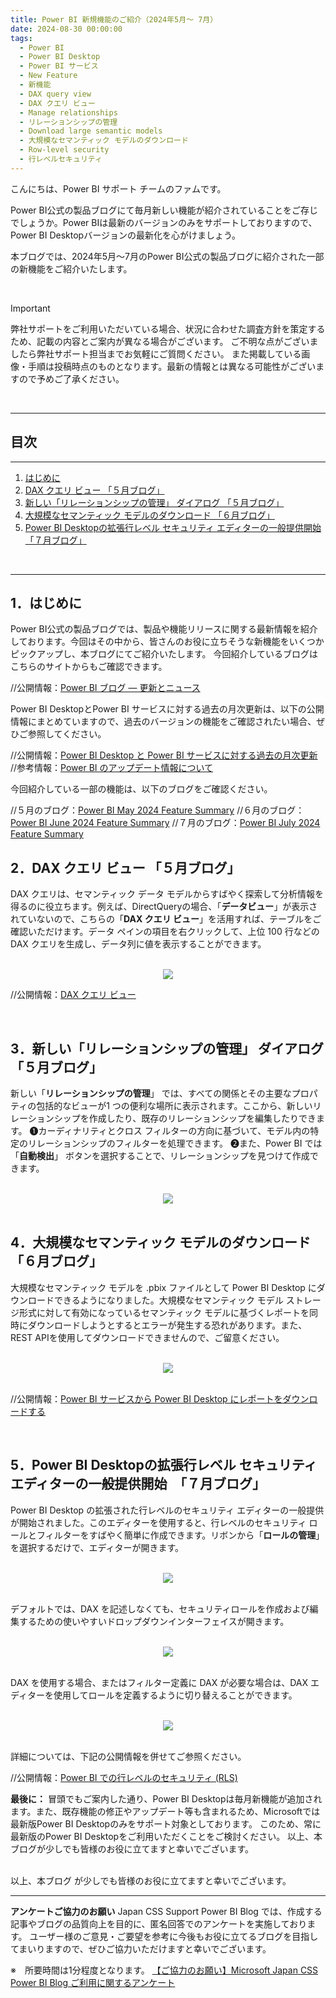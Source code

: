 ```yaml
---
title: Power BI 新規機能のご紹介（2024年5月～ 7月）
date: 2024-08-30 00:00:00 
tags:
  - Power BI
  - Power BI Desktop
  - Power BI サービス
  - New Feature  
  - 新機能
  - DAX query view
  - DAX クエリ ビュー
  - Manage relationships
  - リレーションシップの管理
  - Download large semantic models
  - 大規模なセマンティック モデルのダウンロード
  - Row-level security 
  - 行レベルセキュリティ
---
```



こんにちは、Power BI サポート チームのファムです。

Power BI公式の製品ブログにて毎月新しい機能が紹介されていることをご存じでしょうか。Power BIは最新のバージョンのみをサポートしておりますので、Power BI Desktopバージョンの最新化を心がけましょう。

本ブログでは、2024年5月～7月のPower BI公式の製品ブログに紹介された一部の新機能をご紹介いたします。

<!-- more -->

</br>

> [!IMPORTANT]
> 弊社サポートをご利用いただいている場合、状況に合わせた調査方針を策定するため、記載の内容とご案内が異なる場合がございます。
> ご不明な点がございましたら弊社サポート担当までお気軽にご質問ください。
> また掲載している画像・手順は投稿時点のものとなります。最新の情報とは異なる可能性がございますので予めご了承ください。

</br>

---
## 目次
---
1. [はじめに](#1．はじめに)
2. [DAX クエリ ビュー 「５月ブログ」](#2．DAX-クエリ-ビュー-「５月ブログ」)
3. [新しい「リレーションシップの管理」 ダイアログ 「５月ブログ」](#3．新しい「リレーションシップの管理」-ダイアログ-「５月ブログ」)
4. [大規模なセマンティック モデルのダウンロード 「６月ブログ」](#4．大規模なセマンティック-モデルのダウンロード-「６月ブログ」)
5. [Power BI Desktopの拡張行レベル セキュリティ エディターの一般提供開始 「７月ブログ」](#5．Power-BI-Desktopの拡張行レベル-セキュリティ-エディターの一般提供開始-「７月ブログ」)
</br>

---

## 1．はじめに

Power BI公式の製品ブログでは、製品や機能リリースに関する最新情報を紹介しております。今回はその中から、皆さんのお役に立ちそうな新機能をいくつかピックアップし、本ブログにてご紹介いたします。
今回紹介しているブログはこちらのサイトからもご確認できます。

//公開情報：[Power BI ブログ — 更新とニュース](https://powerbi.microsoft.com/ja-jp/blog/)

Power BI DesktopとPower BI サービスに対する過去の月次更新は、以下の公開情報にまとめていますので、過去のバージョンの機能をご確認されたい場合、ぜひご参照してください。

//公開情報：[Power BI Desktop と Power BI サービスに対する過去の月次更新](https://learn.microsoft.com/ja-jp/power-bi/fundamentals/desktop-latest-update-archive?tabs=powerbi-desktop)
//参考情報：[Power BI のアップデート情報について](https://jpbap-sqlbi.github.io/blog/powerbi/pbi_feature_roadmap/#Power-BI-Desktop-%E3%83%BB-Power-BI-%E3%82%B5%E3%83%BC%E3%83%93%E3%82%B9)

今回紹介している一部の機能は、以下のブログをご確認ください。

//５月のブログ：[Power BI May 2024 Feature Summary](https://powerbi.microsoft.com/ja-jp/blog/power-bi-may-2024-feature-summary/#post-27048-_Toc167109006)
//６月のブログ：[Power BI June 2024 Feature Summary](https://powerbi.microsoft.com/ja-jp/blog/power-bi-may-2024-feature-summary/#post-27048-_Toc167109006)
//７月のブログ：[Power BI July 2024 Feature Summary](https://powerbi.microsoft.com/ja-jp/blog/power-bi-july-2024-feature-summary/#post-27650-_Toc1615654178)


## 2．DAX クエリ ビュー 「５月ブログ」

DAX クエリは、セマンティック データ モデルからすばやく探索して分析情報を得るのに役立ちます。例えば、DirectQueryの場合、「**データビュー**」が表示されていないので、こちらの「**DAX クエリ ビュー**」を活用すれば、テーブルをご確認いただけます。データ ペインの項目を右クリックして、上位 100 行などの DAX クエリを生成し、データ列に値を表示することができます。

</br>

<div align="center">
<img src="pic1.png">
</div>


//公開情報：[DAX クエリ ビュー](https://learn.microsoft.com/ja-jp/power-bi/transform-model/dax-query-view)

</br>

## 3．新しい「リレーションシップの管理」 ダイアログ 「５月ブログ」

新しい「**リレーションシップの管理**」 では、すべての関係とその主要なプロパティの包括的なビューが1 つの便利な場所に表示されます。ここから、新しいリレーションシップを作成したり、既存のリレーションシップを編集したりできます。
❶カーディナリティとクロス フィルターの方向に基づいて、モデル内の特定のリレーションシップのフィルターを処理できます。
❷また、Power BI では 「**自動検出**」 ボタンを選択することで、リレーションシップを見つけて作成できます。

</br>

<div align="center">
<img src="pic2.png">
</div>

</br>

## 4．大規模なセマンティック モデルのダウンロード 「６月ブログ」

大規模なセマンティック モデルを .pbix ファイルとして Power BI Desktop にダウンロードできるようになりました。大規模なセマンティック モデル ストレージ形式に対して有効になっているセマンティック モデルに基づくレポートを同時にダウンロードしようとするとエラーが発生する恐れがあります。また、REST APIを使用してダウンロードできませんので、ご留意ください。

</br>

<div align="center">
<img src="pic3.png">
</div>

</br>

//公開情報：[Power BI サービスから Power BI Desktop にレポートをダウンロードする](https://learn.microsoft.com/ja-jp/power-bi/create-reports/service-export-to-pbix)

</br>


## 5．Power BI Desktopの拡張行レベル セキュリティ エディターの一般提供開始　「７月ブログ」

Power BI Desktop の拡張された行レベルのセキュリティ エディターの一般提供が開始されました。このエディターを使用すると、行レベルのセキュリティ ロールとフィルターをすばやく簡単に作成できます。リボンから「**ロールの管理**」を選択するだけで、エディターが開きます。

</br>

<div align="center">
<img src="pic4.png">
</div>

</br>


デフォルトでは、DAX を記述しなくても、セキュリティロールを作成および編集するための使いやすいドロップダウンインターフェイスが開きます。

</br>

<div align="center">
<img src="pic5.png">
</div>

</br>

DAX を使用する場合、またはフィルター定義に DAX が必要な場合は、DAX エディターを使用してロールを定義するように切り替えることができます。

</br>

<div align="center">
<img src="pic6.png">
</div>

</br>


詳細については、下記の公開情報を併せてご参照ください。

//公開情報：[Power BI での行レベルのセキュリティ (RLS)](https://learn.microsoft.com/ja-jp/fabric/security/service-admin-row-level-security)


**最後に：**
冒頭でもご案内した通り、Power BI Desktopは毎月新機能が追加されます。また、既存機能の修正やアップデート等も含まれるため、Microsoftでは最新版Power BI Desktopのみをサポート対象としております。
このため、常に最新版のPower BI Desktopをご利用いただくことをご検討ください。
以上、本ブログが少しでも皆様のお役に立てますと幸いでございます。


</br>
以上、本ブログ が少しでも皆様のお役に立てますと幸いでございます。


---

**アンケートご協力のお願い**
Japan CSS Support Power BI Blog では、作成する記事やブログの品質向上を目的に、匿名回答でのアンケートを実施しております。
ユーザー様のご意見・ご要望を参考に今後もお役に立てるブログを目指してまいりますので、ぜひご協力いただけますと幸いでございます。 

※　所要時間は1分程度となります。
[【ご協力のお願い】Microsoft Japan CSS Power BI Blog ご利用に関するアンケート](https://jpbap-sqlbi.github.io/blog/powerbi/pbi_blogsurvey2022/)
